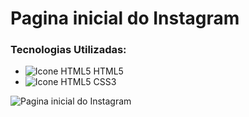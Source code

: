 # Pagina inicial do Instagram

### Tecnologias Utilizadas:
 - ![Icone HTML5](https://i.imgur.com/xjRWbaY.png) HTML5 
 - ![Icone HTML5](https://i.imgur.com/mPHYtdO.png) CSS3



![Pagina inicial do Instagram](https://i.imgur.com/FN4mfW2.png)
